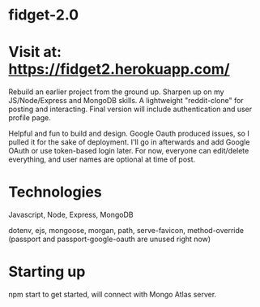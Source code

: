 # fidget-2.0
# Visit at: https://fidget2.herokuapp.com/

Rebuild an earlier project from the ground up. Sharpen up on my JS/Node/Express and MongoDB skills. A lightweight "reddit-clone" for posting and interacting. Final version will include authentication and user profile page.

Helpful and fun to build and design. Google Oauth produced issues, so I pulled it for the sake of deployment. I'll go in afterwards and add Google OAuth or use token-based login later. For now, everyone can edit/delete everything, and user names are optional at time of post. 

# Technologies
Javascript, Node, Express, MongoDB

dotenv, ejs, mongoose, morgan, path, serve-favicon, method-override (passport and passport-google-oauth are unused right now)

# Starting up
npm start to get started, will connect with Mongo Atlas server. 